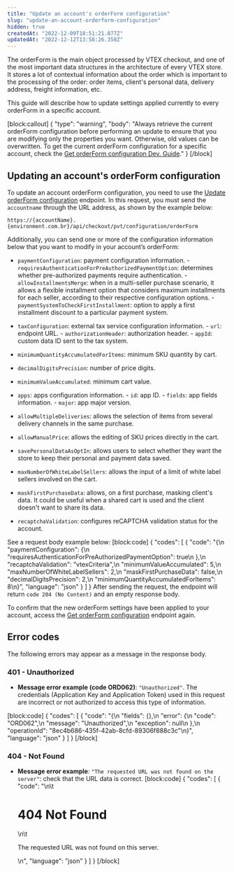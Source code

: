```yaml
---
title: "Update an account's orderForm configuration"
slug: "update-an-account-orderform-configuration"
hidden: true
createdAt: "2022-12-09T18:51:21.877Z"
updatedAt: "2022-12-12T13:58:26.358Z"
---
```

The orderForm is the main object processed by VTEX checkout, and one of the most important data structures in the architecture of every VTEX store. It stores a lot of contextual information about the order which is important to the processing of the order: order items, client's personal data, delivery address, freight information, etc.

This guide will describe how to update settings applied currently to every orderForm in a specific account.

[block:callout]
{
  "type": "warning",
  "body": "Always retrieve the current orderForm configuration before performing an update to ensure that you are modifying only the properties you want. Otherwise, old values can be overwritten. To get the current orderForm configuration for a specific account, check the [Get orderForm configuration Dev. Guide](https://developers.vtex.com/vtex-rest-api/docs/get-orderform-configuration)."
}
[/block]
## Updating an account's orderForm configuration

To update an account orderForm configuration, you need to use the [Update orderForm configuration](https://developers.vtex.com/vtex-rest-api/reference/updateorderformconfiguration) endpoint. In this request, you must send the `accountname` through the URL address, as shown by the example below:

`https://{accountName}.{environment.com.br}/api/checkout/pvt/configuration/orderForm`

Additionally, you can send one or more of the configuration  information below that you want to modify in your account’s orderForm:
- `paymentConfiguration`: payment configuration information.
         -  ` requiresAuthenticationForPreAuthorizedPaymentOption`: determines whether pre-authorized payments require authentication.
         - `allowInstallmentsMerge`: when in a multi-seller purchase scenario, it allows a flexible installment option that considers maximum installments for each seller, according to their respective configuration options.
         - `paymentSystemToCheckFirstInstallment`: option to apply a first installment discount to a particular payment system.

- `taxConfiguration`: external tax service configuration information.
         - `url`: endpoint URL.
         - `authorizationHeader`: authorization header.
         - `appId`: custom data ID sent to the tax system.

- `minimumQuantityAccumulatedForItems`: minimum SKU quantity by cart.
- `decimalDigitsPrecision`: number of price digits.
- `minimumValueAccumulated`: minimum cart value.
- `apps`: apps configuration information.
         - `id`: app ID.
         - `fields`: app fields information.
         - `major`: app major version.

- `allowMultipleDeliveries`: allows the selection of items from several delivery channels in the same purchase.
- `allowManualPrice`: allows the editing of SKU prices directly in the cart.
- `savePersonalDataAsOptIn`: allows users to select whether they want the store to keep their personal and payment data saved.
- `maxNumberOfWhiteLabelSellers`: allows the input of a limit of white label sellers involved on the cart.
- `maskFirstPurchaseData`: allows, on a first purchase, masking client's data. It could be useful when a shared cart is used and the client doesn't want to share its data.
- `recaptchaValidation`: configures reCAPTCHA validation status for the account.

See a request body example below:
[block:code]
{
  "codes": [
    {
      "code": "{\n     \"paymentConfiguration\": {\n          \"requiresAuthenticationForPreAuthorizedPaymentOption\": true\n     },\n     \"recaptchaValidation\": \"vtexCriteria\",\n     \"minimumValueAccumulated\": 5,\n     \"maxNumberOfWhiteLabelSellers\": 2,\n     \"maskFirstPurchaseData\": false,\n     \"decimalDigitsPrecision\": 2,\n     \"minimumQuantityAccumulatedForItems\": 8\n}",
      "language": "json"
    }
  ]
}
After sending the request, the endpoint will return `code 204 (No Content)` and an empty response body. 

To confirm that the new orderForm settings have been applied to your account, access the [Get orderForm configuration](https://developers.vtex.com/vtex-rest-api/reference/getorderformconfiguration) endpoint again.

## Error codes

The following errors may appear as a message in the response body.

### 401 - Unauthorized
- **Message error example (code ORD062)**: `"Unauthorized"`. The credentials (Application Key and Application Token) used in this request are incorrect or not authorized to access this type of information.

[block:code]
{
  "codes": [
    {
      "code": "{\n    \"fields\": {},\n    \"error\": {\n        \"code\": \"ORD062\",\n        \"message\": \"Unauthorized\",\n        \"exception\": null\n    },\n    \"operationId\": \"8ec4b686-435f-42ab-8cfd-89306f888c3c\"\n}",
      "language": "json"
    }
  ]
}
[/block]
### 404 - Not Found

- **Message error example**: `"The requested URL was not found on the server"`: check that the URL data is correct.
[block:code]
{
  "codes": [
    {
      "code": "<body>\n\t<h1>404 Not Found</h1>\n\t<p>The requested URL was not found on this server.</p>\n</body>",
      "language": "json"
    }
  ]
}
[/block]